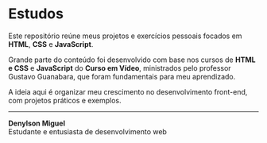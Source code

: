 # Estudos

Este repositório reúne meus projetos e exercícios pessoais focados em **HTML**, **CSS** e **JavaScript**.

Grande parte do conteúdo foi desenvolvido com base nos cursos de **HTML e CSS** e **JavaScript** do **Curso em Vídeo**, ministrados pelo professor Gustavo Guanabara, que foram fundamentais para meu aprendizado.

A ideia aqui é organizar meu crescimento no desenvolvimento front-end, com projetos práticos e exemplos.

---

**Denylson Miguel**  
Estudante e entusiasta de desenvolvimento web
